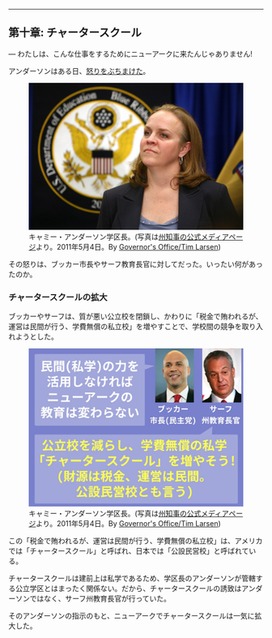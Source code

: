 <hr id="chapter-10" />

## 第十章: チャータースクール

— わたしは、こんな仕事をするためにニューアークに来たんじゃありません!

アンダーソンはある日、[怒りをぶちまけた](#Y8rMlpqA)。

<p><figure>
  <img src="the-prize-draft-images/cami-2.jpg" />
  <figcaption>
    キャミー・アンダーソン学区長。(写真は<a href="http://www.state.nj.us/governor/media/">州知事の公式メディアページ</a>より。2011年5月4日。By <a href="http://www.state.nj.us/governor/media/photos/2011/20110504.shtml">Governor's Office/Tim Larsen</a>)
  </figcaption>
</figure></p>

その怒りは、ブッカー市長やサーフ教育長官に対してだった。いったい何があったのか。

### チャータースクールの拡大

ブッカーやサーフは、質が悪い公立校を閉鎖し、かわりに「税金で賄われるが、運営は民間が行う、学費無償の私立校」を増やすことで、学校間の競争を取り入れようとした。

<p><figure>
  <img src="the-prize-draft-images/left-right-6.jpg" />
  <figcaption>
    キャミー・アンダーソン学区長。(写真は<a href="http://www.state.nj.us/governor/media/">州知事の公式メディアページ</a>より。2011年5月4日。By <a href="http://www.state.nj.us/governor/media/photos/2011/20110504.shtml">Governor's Office/Tim Larsen</a>)
  </figcaption>
</figure></p>

この「税金で賄われるが、運営は民間が行う、学費無償の私立校」は、アメリカでは「チャータースクール」と呼ばれ、日本では「公設民営校」と呼ばれている。

チャータースクールは建前上は私学であるため、学区長のアンダーソンが管轄する公立学区とはまったく関係ない。だから、チャータースクールの誘致はアンダーソンではなく、サーフ州教育長官が行っていた。

そのアンダーソンの指示のもと、ニューアークでチャータースクールは一気に拡大した。
